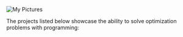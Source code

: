 ![My Pictures](/pics/optimization.jpg)

The projects listed below showcase the ability to solve optimization problems with programming:
 
